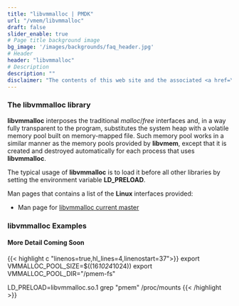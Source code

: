 ```yaml
---
title: "libvmmalloc | PMDK"
url: "/vmem/libvmmalloc"
draft: false
slider_enable: true
# Page title background image
bg_image: '/images/backgrounds/faq_header.jpg'
# Header
header: "libvmmalloc"
# Description
description: ""
disclaimer: "The contents of this web site and the associated <a href=\"https://github.com/pmem\">GitHub repositories</a> are BSD-licensed open source."
---
```

### The libvmmalloc library

**libvmmalloc** interposes the traditional _malloc_/_free_ interfaces and,
in a way fully transparent to the program, substitutes the system heap
with a volatile memory pool built on memory-mapped file.  Such memory pool
works in a similar manner as the memory pools provided by **libvmem**,
except that it is created and destroyed automatically for each process
that uses **libvmmalloc**.

The typical usage of **libvmmalloc** is to load it before all other libraries
by setting the environment variable **LD_PRELOAD**.

Man pages that contains a list of the **Linux** interfaces provided:

* Man page for <a href="https://github.com/pmem/vmem/tree/master/doc/libvmmalloc">libvmmalloc current master</a>


### libvmmalloc Examples

#### More Detail Coming Soon

{{< highlight c "linenos=true,hl_lines=4,linenostart=37">}}
export VMMALLOC_POOL_SIZE=$((16*1024*1024))
export VMMALLOC_POOL_DIR="/pmem-fs"

LD_PRELOAD=libvmmalloc.so.1 grep "pmem" /proc/mounts
{{< /highlight >}}
